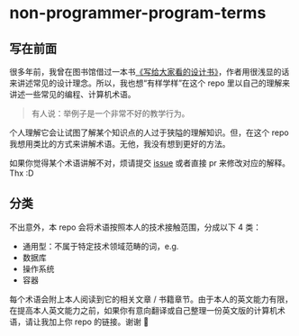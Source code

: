 # non-programmer-program-terms

## 写在前面

很多年前，我曾在图书馆借过一本书[《写给大家看的设计书》](https://book.douban.com/subject/26657933/)，作者用很浅显的话来讲述常见的设计理念。所以，我也想“有样学样”在这个 repo 里以自己的理解来讲述一些常见的编程、计算机术语。

> 有人说：举例子是一个非常不好的教学行为。

个人理解它会让试图了解某个知识点的人过于狭隘的理解知识。但，在这个 repo 我想用类比的方式来讲解术语。无他，我没有想到更好的方法。

如果你觉得某个术语讲解不对，烦请提交 [issue](https://github.com/whatis-geb/non-programmer-program-terms/issues) 或者直接 pr 来修改对应的解释。Thx :D

## 分类

不出意外，本 repo 会将术语按照本人的技术接触范围，分成以下 4 类：

* 通用型：不属于特定技术领域范畴的词，e.g.
* 数据库
* 操作系统
* 容器

每个术语会附上本人阅读到它的相关文章 / 书籍章节。由于本人的英文能力有限，在提高本人英文能力之前，如果你有意向翻译或自己整理一份英文版的计算机术语，请让我加上你 repo 的链接。谢谢 🤩
